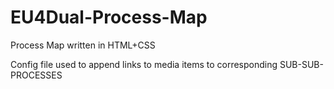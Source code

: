 # EU4Dual-Process-Map
Process Map written in HTML+CSS

Config file used to append links to media items to corresponding SUB-SUB-PROCESSES
